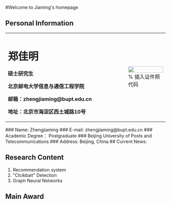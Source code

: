 #Welcome to Jiaming's homepage
## Personal Information
<table border="0">
  <tr>
    <td width="75%">
      <h1>郑佳明</h1>
      <p><b>硕士研究生</b></p>
      <p><b>北京邮电大学信息与通信工程学院</b></p>
      <p><b>邮箱：zhengjiaming@bupt.edu.cn</b></p>
      <p><b>地址：北京市海淀区西土城路10号</b></p>
    </td>
    <td width="25%">
      <img src="/一寸红底照片_meitu_1.jpg" width="100%">      % 插入证件照代码
    </td>
  </tr>
</table>
### Name: Zhengjiaming
### E-mail: zhengjiaming@bupt.edu.cn
### Academic Degree： Postgraduate
### Beijing University of Posts and Telecommunications
### Address: Beijing, China
## Current News:

## Research Content
1. Recommendation system
2. "Clcikbait" Detection
3. Graph Neural Networks
## Main Award
